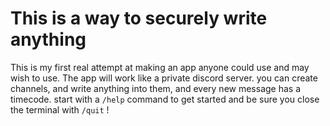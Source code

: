 # This is a way to securely write anything
This is my first real attempt at making an app anyone could use and may wish to use.
The app will work like a private discord server. you can create channels, and write anything into them, and every new message has a timecode.
start with a `/help` command to get started and be sure you close the terminal with `/quit` !
